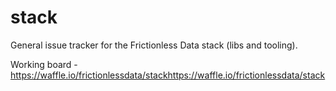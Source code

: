 # stack
General issue tracker for the Frictionless Data stack (libs and tooling).

Working board - https://waffle.io/frictionlessdata/stackhttps://waffle.io/frictionlessdata/stack
